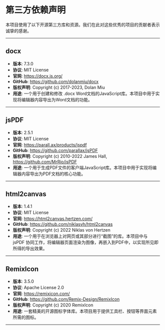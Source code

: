 # 第三方依赖声明

本项目使用了以下开源第三方库和资源。我们在此对这些优秀的项目的贡献者表示诚挚的感谢。

---

## docx
- **版本**: 7.3.0
- **协议**: MIT License
- **官网**: https://docx.js.org/
- **GitHub**: https://github.com/dolanmiu/docx
- **版权声明**: Copyright (c) 2017-2023, Dolan Miu
- **用途**: 一个用于创建和修改 .docx Word文档的JavaScript库。本项目中用于实现将编辑器内容导出为Word文档的功能。

---

## jsPDF
- **版本**: 2.5.1
- **协议**: MIT License
- **官网**: https://parall.ax/products/jspdf
- **GitHub**: https://github.com/parallax/jsPDF
- **版权声明**: Copyright (c) 2010-2022 James Hall, https://github.com/MrRio/jsPDF
- **用途**: 一个用于生成PDF文件的客户端JavaScript库。本项目中用于实现将编辑器内容导出为PDF文档的核心功能。

---

## html2canvas
- **版本**: 1.4.1
- **协议**: MIT License
- **官网**: https://html2canvas.hertzen.com/
- **GitHub**: https://github.com/niklasvh/html2canvas
- **版权声明**: Copyright (c) 2022 Niklas von Hertzen
- **用途**: 一个用于在浏览器上对网页或其部分进行“截图”的库。本项目中与 jsPDF 协同工作，将编辑器页面渲染为图像，再嵌入到PDF中，以实现所见即所得的导出效果。

---

## RemixIcon
- **版本**: 3.5.0
- **协议**: Apache License 2.0
- **官网**: https://remixicon.com/
- **GitHub**: https://github.com/Remix-Design/RemixIcon
- **版权声明**: Copyright (c) 2020 RemixIcon
- **用途**: 一套精美的开源图标字体库。本项目用于提供工具栏、按钮等界面元素所需的图标。

---

